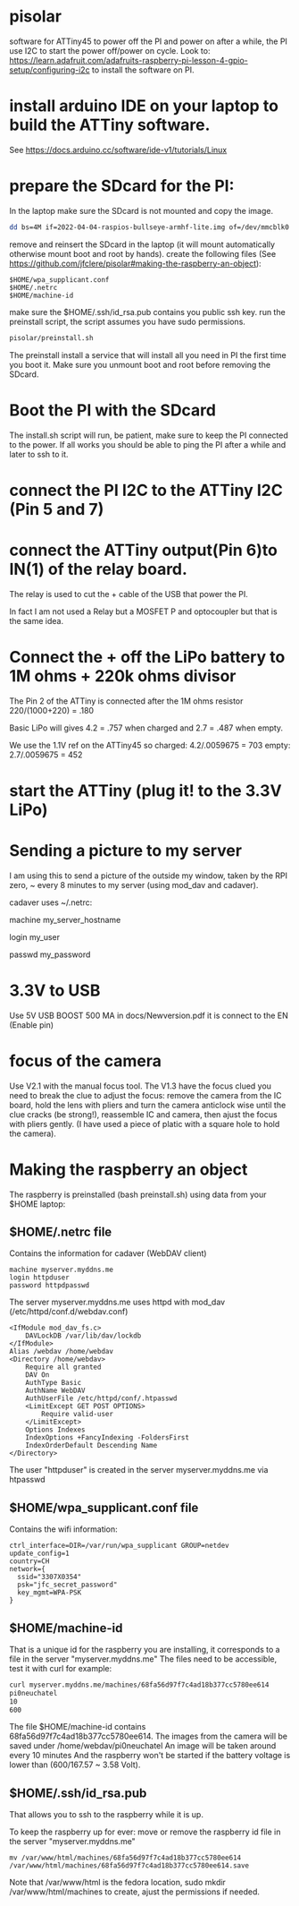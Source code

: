 # pisolar
software for ATTiny45 to power off the PI and power on after a while, the PI use I2C to start the power off/power on cycle.
Look to: https://learn.adafruit.com/adafruits-raspberry-pi-lesson-4-gpio-setup/configuring-i2c to install the software on PI.

# install arduino IDE on your laptop to build the ATTiny software.
See https://docs.arduino.cc/software/ide-v1/tutorials/Linux

# prepare the SDcard for the PI:
In the laptop make sure the SDcard is not mounted and copy the image.
```bash
dd bs=4M if=2022-04-04-raspios-bullseye-armhf-lite.img of=/dev/mmcblk0 conv=fsync
```
remove and reinsert the SDcard in the laptop (it will mount automatically otherwise mount boot and root by hands).
create the following files (See https://github.com/jfclere/pisolar#making-the-raspberry-an-object):
```
$HOME/wpa_supplicant.conf
$HOME/.netrc
$HOME/machine-id
```
make sure the $HOME/.ssh/id_rsa.pub contains you public ssh key.
run the preinstall script, the script assumes you have sudo permissions.
```bash
pisolar/preinstall.sh
```
The preinstall install a service that will install all you need in PI the first time you boot it.
Make sure you unmount boot and root before removing the SDcard.

# Boot the PI with the SDcard
The install.sh script will run, be patient, make sure to keep the PI connected to the power.
If all works you should be able to ping the PI after a while and later to ssh to it.

# connect the PI I2C to the ATTiny I2C (Pin 5 and 7)

# connect the ATTiny output(Pin 6)to IN(1) of the relay board.
The relay is used to cut the + cable of the USB that power the PI.

In fact I am not used a Relay but a MOSFET P and optocoupler but that is the same idea.

# Connect the + off the LiPo battery to 1M ohms + 220k ohms divisor
The Pin 2 of the ATTiny is connected after the 1M ohms resistor
220/(1000+220) = .180

Basic LiPo will gives 4.2 = .757 when charged and 2.7 = .487 when empty.

We use the 1.1V ref on the ATTiny45 so charged: 4.2/.0059675 = 703 empty: 2.7/.0059675 = 452

# start the ATTiny (plug it! to the 3.3V LiPo)

# Sending a picture to my server

I am using this to send a picture of the outside my window, taken by the RPI zero, ~ every 8 minutes to my server (using mod_dav and cadaver).

cadaver uses  ~/.netrc:

machine my_server_hostname

login my_user

passwd my_password

# 3.3V to USB

Use 5V USB BOOST 500 MA in docs/Newversion.pdf it is connect to the EN (Enable pin)

# focus of the camera

Use V2.1 with the manual focus tool.
The V1.3 have the focus clued you need to break the clue to adjust the focus: remove the camera from the IC board, hold the lens with pliers and turn the camera anticlock wise until the clue cracks (be strong!), reassemble IC and camera, then ajust the focus with pliers gently. (I have used a piece of platic with a square hole to hold the camera).

# Making the raspberry an object

The raspberry is preinstalled (bash preinstall.sh) using data from your $HOME laptop:

## $HOME/.netrc file
Contains the information for cadaver (WebDAV client)
```
machine myserver.myddns.me
login httpduser
password httpdpasswd
```
The server myserver.myddns.me uses httpd with mod_dav (/etc/httpd/conf.d/webdav.conf)
```
<IfModule mod_dav_fs.c>
    DAVLockDB /var/lib/dav/lockdb
</IfModule>
Alias /webdav /home/webdav
<Directory /home/webdav>
    Require all granted
    DAV On
    AuthType Basic
    AuthName WebDAV
    AuthUserFile /etc/httpd/conf/.htpasswd
    <LimitExcept GET POST OPTIONS>
        Require valid-user
    </LimitExcept>
    Options Indexes
    IndexOptions +FancyIndexing -FoldersFirst 
    IndexOrderDefault Descending Name
</Directory>
```
The user "httpduser" is created in the server myserver.myddns.me via htpasswd

## $HOME/wpa_supplicant.conf file
Contains the wifi information:
```
ctrl_interface=DIR=/var/run/wpa_supplicant GROUP=netdev
update_config=1
country=CH
network={
  ssid="3307X0354"
  psk="jfc_secret_password"
  key_mgmt=WPA-PSK
}
```

## $HOME/machine-id
That is a unique id for the raspberry you are installing, it corresponds to a file in the server "myserver.myddns.me"
The files need to be accessible, test it with curl for example:
```bash
curl myserver.myddns.me/machines/68fa56d97f7c4ad18b377cc5780ee614
pi0neuchatel
10
600
```
The file $HOME/machine-id contains 68fa56d97f7c4ad18b377cc5780ee614.
The images from the camera will be saved under /home/webdav/pi0neuchatel
An image will be taken around every 10 minutes
And the raspberry won't be started if the battery voltage is lower than (600/167.57 ~ 3.58 Volt).

## $HOME/.ssh/id_rsa.pub
That allows you to ssh to the raspberry while it is up.

To keep the raspberry up for ever: move or remove the raspberry id file in the server "myserver.myddns.me"
```
mv /var/www/html/machines/68fa56d97f7c4ad18b377cc5780ee614 /var/www/html/machines/68fa56d97f7c4ad18b377cc5780ee614.save
```
Note that /var/www/html is the fedora location, sudo mkdir /var/www/html/machines to create, ajust the permissions if needed.


